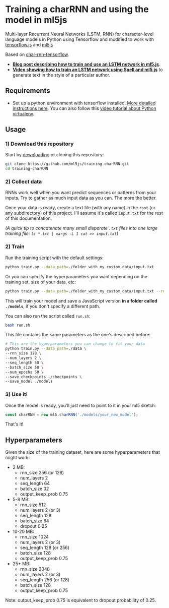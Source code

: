 # Training a charRNN and using the model in ml5js

Multi-layer Recurrent Neural Networks (LSTM, RNN) for character-level language models in Python using Tensorflow and modified to work with [tensorflow.js](https://js.tensorflow.org/) and [ml5js](https://ml5js.org/)

Based on [char-rnn-tensorflow](https://github.com/sherjilozair/char-rnn-tensorflow).

- **[Blog post describing how to train and use an LSTM network in ml5.js](https://blog.paperspace.com/training-an-lstm-and-using-the-model-in-ml5-js/)**.
- **[Video showing how to train an LSTM network using Spell and ml5.js](https://youtu.be/xfuVcfwtEyw)** to generate text in the style of a particular author.


## Requirements

- Set up a python environment with tensorflow installed. [More detailed instructions here](https://ml5js.org/docs/training-setup.html). You can also follow this [video tutorial about Python virtualenv](https://youtu.be/nnhjvHYRsmM).

## Usage

### 1) Download this repository

Start by [downloading](https://github.com/ml5js/training-charRNN) or cloning this repository:

```bash
git clone https://github.com/ml5js/training-charRNN.git
cd training-charRNN
```

### 2) Collect data

RNNs work well when you want predict sequences or patterns from your inputs. Try to gather as much input data as you can. The more the better.

Once your data is ready, create a text file (with any name) in the `root` (or any subdirectory) of this project. I'll assume it's called `input.txt` for the rest of this documentation.

_(A quick tip to concatenate many small disparate `.txt` files into one large training file: `ls *.txt | xargs -L 1 cat >> input.txt`)_

### 2) Train

Run the training script with the default settings:

```bash
python train.py --data_path=./folder_with_my_custom_data/input.txt
```

Or you can specify the hyperparameters you want depending on the training set, size of your data, etc:

```bash
python train.py --data_path=./folder_with_my_custom_data/input.txt --rnn_size 128 --num_layers 2 --seq_length 64 --batch_size 32 --num_epochs 1000 --save_model ./models --save_checkpoints ./checkpoints
```

This will train your model and save a JavaScript version **in a folder called `./models`**, if you don't specify a different path.

You can also run the script called `run.sh`:

```bash
bash run.sh
```

This file contains the same parameters as the one's described before:
```bash
# This are the hyperparameters you can change to fit your data
python train.py --data_path=./data \
--rnn_size 128 \
--num_layers 2 \
--seq_length 50 \
--batch_size 50 \
--num_epochs 50 \
--save_checkpoints ./checkpoints \
--save_model ./models
```

### 3) Use it!

Once the model is ready, you'll just need to point to it in your ml5 sketch:

```javascript
const charRNN = new ml5.charRNN('./models/your_new_model');
```

That's it!

## Hyperparameters

Given the size of the training dataset, here are some hyperparameters that might work:

* 2 MB: 
   - rnn_size 256 (or 128) 
   - num_layers 2 
   - seq_length 64 
   - batch_size 32 
   - output_keep_prob 0.75 
* 5-8 MB: 
  - rnn_size 512 
  - num_layers 2 (or 3) 
  - seq_length 128 
  - batch_size 64 
  - dropout 0.25
* 10-20 MB: 
  - rnn_size 1024 
  - num_layers 2 (or 3) 
  - seq_length 128 (or 256) 
  - batch_size 128 
  - output_keep_prob 0.75 
* 25+ MB: 
  - rnn_size 2048 
  - num_layers 2 (or 3) 
  - seq_length 256 (or 128) 
  - batch_size 128 
  - output_keep_prob 0.75
  
Note: output_keep_prob 0.75 is equivalent to dropout probability of 0.25.
